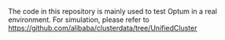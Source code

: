 The code in this repository is mainly used to test Optum in a real environment. For simulation, please refer to https://github.com/alibaba/clusterdata/tree/UnifiedCluster
